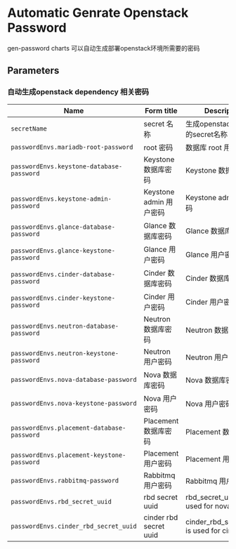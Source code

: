 # Automatic Genrate Openstack Password

gen-password charts 可以自动生成部署openstack环境所需要的密码

## Parameters


### 自动生成openstack dependency 相关密码

| Name                                       | Form title             | Description                               | Value                |
| ------------------------------------------ | ---------------------- | ----------------------------------------- | -------------------- |
| `secretName`                               | secret 名称              | 生成openstack相关密码的secret名称                  | `openstack-password` |
| `passwordEnvs.mariadb-root-password`       | root 密码                | 数据库 root 用户密码                             | `""`                 |
| `passwordEnvs.keystone-database-password`  | Keystone 数据库密码         | Keystone 数据库密码                            | `""`                 |
| `passwordEnvs.keystone-admin-password`     | Keystone admin 用户密码    | Keystone admin 用户密码                       | `""`                 |
| `passwordEnvs.glance-database-password`    | Glance 数据库密码           | Glance 数据库密码                              | `""`                 |
| `passwordEnvs.glance-keystone-password`    | Glance 用户密码            | Glance 用户密码                               | `""`                 |
| `passwordEnvs.cinder-database-password`    | Cinder 数据库密码           | Cinder 数据库密码                              | `""`                 |
| `passwordEnvs.cinder-keystone-password`    | Cinder 用户密码            | Cinder 用户密码                               | `""`                 |
| `passwordEnvs.neutron-database-password`   | Neutron 数据库密码          | Neutron 数据库密码                             | `""`                 |
| `passwordEnvs.neutron-keystone-password`   | Neutron 用户密码           | Neutron 用户密码                              | `""`                 |
| `passwordEnvs.nova-database-password`      | Nova 数据库密码             | Nova 数据库密码                                | `""`                 |
| `passwordEnvs.nova-keystone-password`      | Nova 用户密码              | Nova 用户密码                                 | `""`                 |
| `passwordEnvs.placement-database-password` | Placement 数据库密码        | Placement 数据库密码                           | `""`                 |
| `passwordEnvs.placement-keystone-password` | Placement 用户密码         | Placement 用户密码                            | `""`                 |
| `passwordEnvs.rabbitmq-password`           | Rabbitmq 用户密码          | Rabbitmq 用户密码                             | `""`                 |
| `passwordEnvs.rbd_secret_uuid`             | rbd secret uuid        | rbd_secret_uuid is only used for nova     | `""`                 |
| `passwordEnvs.cinder_rbd_secret_uuid`      | cinder rbd secret uuid | cinder_rbd_secret_uuid is used for cinder | `""`                 |
